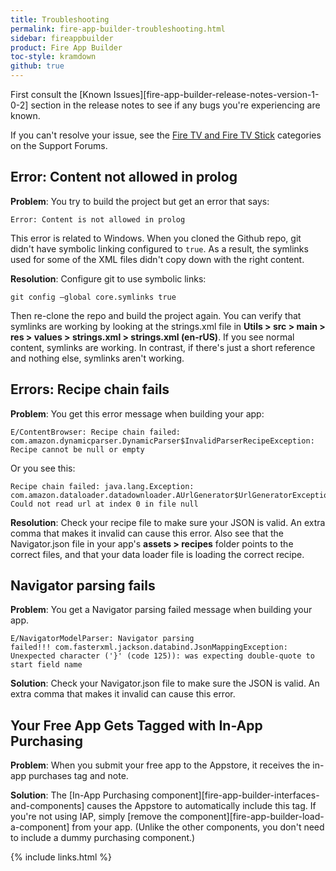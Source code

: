 ```yaml
---
title: Troubleshooting
permalink: fire-app-builder-troubleshooting.html
sidebar: fireappbuilder
product: Fire App Builder
toc-style: kramdown
github: true
---
```


First consult the [Known Issues][fire-app-builder-release-notes-version-1-0-2] section in the release notes to see if any bugs you're experiencing are known.

If you can't resolve your issue, see the [Fire TV and Fire TV Stick](https://forums.developer.amazon.com/spaces/43/Fire+TV+and+Fire+TV+Stick.html) categories on the Support Forums.

## Error: Content not allowed in prolog

**Problem**: You try to build the project but get an error that says:

```
Error: Content is not allowed in prolog
```

This error is related to Windows. When you cloned the Github repo, git didn't have symbolic linking configured to `true`. As a result, the symlinks used for some of the XML files didn't copy down with the right content.

**Resolution**: Configure git to use symbolic links:

```
git config –global core.symlinks true
```

Then re-clone the repo and build the project again. You can verify that symlinks are working by looking at the strings.xml file in **Utils > src > main > res > values > strings.xml > strings.xml (en-rUS)**. If you see normal content, symlinks are working. In contrast, if there's just a short reference and nothing else, symlinks aren't working.

## Errors: Recipe chain fails

**Problem**: You get this error message when building your app:

```
E/ContentBrowser: Recipe chain failed: com.amazon.dynamicparser.DynamicParser$InvalidParserRecipeException: Recipe cannot be null or empty
```

Or you see this:

```
Recipe chain failed: java.lang.Exception: com.amazon.dataloader.datadownloader.AUrlGenerator$UrlGeneratorException: Could not read url at index 0 in file null
```
**Resolution**: Check your recipe file to make sure your JSON is valid. An extra comma that makes it invalid can cause this error. Also see that the Navigator.json file in your app's **assets > recipes** folder points to the correct files, and that your data loader file is loading the correct recipe.

## Navigator parsing fails

**Problem**: You get a Navigator parsing failed message when building your app.

```
E/NavigatorModelParser: Navigator parsing failed!!! com.fasterxml.jackson.databind.JsonMappingException: Unexpected character ('}' (code 125)): was expecting double-quote to start field name
```

**Solution**: Check your Navigator.json file to make sure the JSON is valid. An extra comma that makes it invalid can cause this error.

## Your Free App Gets Tagged with In-App Purchasing

**Problem**: When you submit your free app to the Appstore, it receives the in-app purchases tag and note.

**Solution**: The [In-App Purchasing component][fire-app-builder-interfaces-and-components] causes the Appstore to automatically include this tag. If you're not using IAP, simply [remove the component][fire-app-builder-load-a-component] from your app. (Unlike the other components, you don't need to include a dummy purchasing component.)

{% include links.html %}
